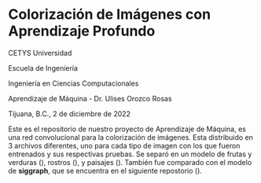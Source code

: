 # Colorización de Imágenes con Aprendizaje Profundo
 
CETYS Universidad

Escuela de Ingeniería

Ingeniería en Ciencias Computacionales

Aprendizaje de Máquina - Dr. Ulises Orozco Rosas

Tijuana, B.C., 2 de diciembre de 2022

Este es el repositorio de nuestro proyecto de Aprendizaje de Máquina, es una red convolucional para la colorización de imágenes. Esta distribuido en 3 archivos diferentes, uno para cada tipo de imagen con los que fueron entrenados y sus respectivas pruebas. Se separó en un modelo de frutas y verduras (), rostros (), y paisajes (). También fue comparado con el modelo de **siggraph**, que se encuentra en el siguiente repostorio (). 

